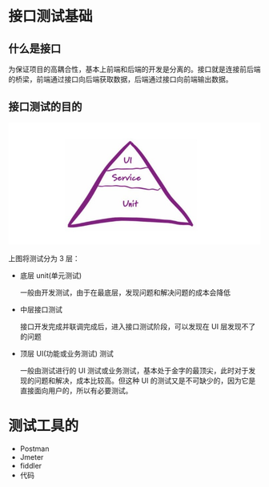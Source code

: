 # 接口测试基础

## 什么是接口

为保证项目的高耦合性，基本上前端和后端的开发是分离的。接口就是连接前后端的桥梁，前端通过接口向后端获取数据，后端通过接口向前端输出数据。

## 接口测试的目的

![test](./images/test.jpg)

上图将测试分为 3 层：

+ 底层 unit(单元测试)

  一般由开发测试，由于在最底层，发现问题和解决问题的成本会降低

+ 中层接口测试

  接口开发完成并联调完成后，进入接口测试阶段，可以发现在 UI 层发现不了的问题

+ 顶层 UI(功能或业务测试) 测试

  一般由测试进行的 UI 测试或业务测试，基本处于金字的最顶尖，此时对于发现的问题和解决，成本比较高。但这种 UI 的测试又是不可缺少的，因为它是直接面向用户的，所以有必要测试。

# 测试工具的

+ Postman
+ Jmeter
+ fiddler
+ 代码